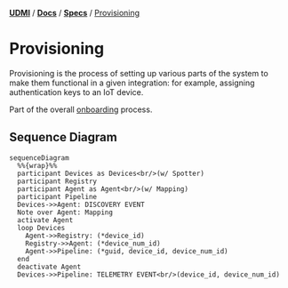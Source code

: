 [**UDMI**](../../) / [**Docs**](../) / [**Specs**](./) / [Provisioning](#)

# Provisioning

Provisioning is the process of setting up various parts of the system to make them
functional in a given integration: for example, assigning authentication keys to
an IoT device.

Part of the overall [onboarding](onboarding.md) process.

## Sequence Diagram

```mermaid
sequenceDiagram
  %%{wrap}%%
  participant Devices as Devices<br/>(w/ Spotter)
  participant Registry
  participant Agent as Agent<br/>(w/ Mapping)
  participant Pipeline
  Devices->>Agent: DISCOVERY EVENT
  Note over Agent: Mapping
  activate Agent
  loop Devices
    Agent->>Registry: (*device_id)
    Registry->>Agent: (*device_num_id)
    Agent->>Pipeline: (*guid, device_id, device_num_id)
  end
  deactivate Agent
  Devices->>Pipeline: TELEMETRY EVENT<br/>(device_id, device_num_id)
```
